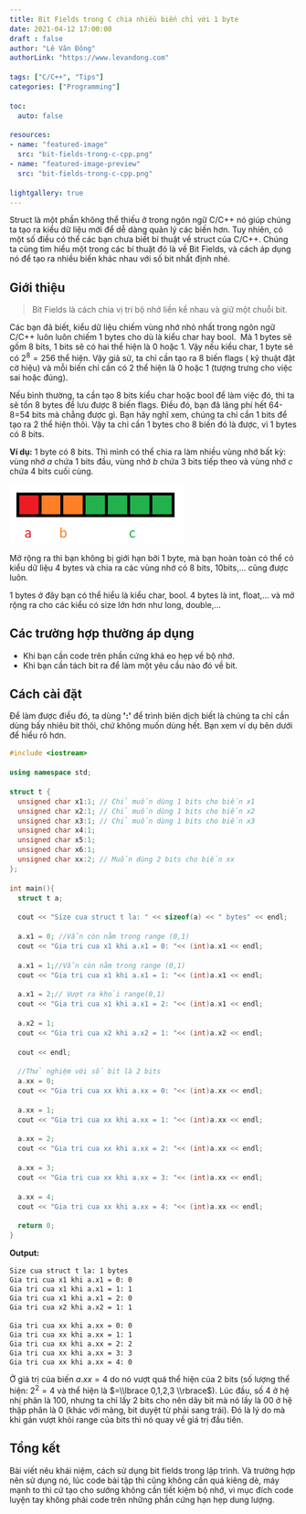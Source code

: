 ```yaml
---
title: Bit Fields trong C chia nhiều biến chỉ với 1 byte
date: 2021-04-12 17:00:00
draft : false
author: "Lê Văn Đông"
authorLink: "https://www.levandong.com"

tags: ["C/C++", "Tips"]
categories: ["Programming"]

toc:
  auto: false

resources:
- name: "featured-image"
  src: "bit-fields-trong-c-cpp.png"
- name: "featured-image-preview"
  src: "bit-fields-trong-c-cpp.png"

lightgallery: true
---
```

Struct là một phần không thể thiếu ở trong ngôn ngữ C/C++ nó giúp chúng ta tạo ra kiểu dữ liệu mới để dễ dàng quản lý các biến hơn. Tuy nhiên, có một số điều có thể các bạn chưa biết bí thuật về struct của C/C++. Chúng ta cùng tìm hiểu một trong các bí thuật đó là về Bit Fields, và cách áp dụng nó để tạo ra nhiều biến khác nhau với số bit nhất định nhé.

## Giới thiệu

> Bit Fields là cách chia vị trí bộ nhớ liền kề nhau và giữ một chuỗi bit.

Các bạn đã biết, kiểu dữ liệu chiếm vùng nhớ nhỏ nhất trong ngôn ngữ C/C++ luôn luôn chiếm 1 bytes cho dù là kiểu char hay bool.  Mà 1 bytes sẽ gồm 8 bits, 1 bits sẽ có hai thể hiện là 0 hoặc 1. Vậy nếu kiểu char, 1 byte sẽ có $2^8=256$ thể hiện. Vậy giả sử, ta chỉ cần tạo ra 8 biến flags ( kỹ thuật đặt cờ hiệu) và mỗi biến chỉ cần có 2 thể hiện là 0 hoặc 1 (tượng trưng cho việc sai hoặc đúng).

Nếu bình thường, ta cần tạo 8 bits kiểu char hoặc bool để làm việc đó, thì ta sẽ tốn 8 bytes để lưu được 8 biến flags. Điều đó, bạn đã lãng phí hết 64-8=54 bits mà chẳng được gì. Bạn hãy nghĩ xem, chúng ta chỉ cần 1 bits để tạo ra 2 thể hiện thôi. Vậy ta chỉ cần 1 bytes cho 8 biến đó là được, vì 1 bytes có 8 bits.

**Ví dụ:** 1 byte có 8 bits. Thì mình có thể chia ra làm nhiều vùng nhớ bất kỳ: vùng nhớ $a$ chứa 1 bits đầu, vùng nhớ $b$ chứa 3 bits tiếp theo và vùng nhớ $c$ chứa 4 bits cuối cùng.

![](./image.png)

Mở rộng ra thì bạn không bị giới hạn bởi 1 byte, mà bạn hoàn toàn có thể có kiểu dữ liệu 4 bytes và chia ra các vùng nhớ có 8 bits, 10bits,... cũng được luôn.

1 bytes ở đây bạn có thể hiểu là kiểu char, bool. 4 bytes là int, float,... và mở rộng ra cho các kiểu có size lớn hơn như long, double,...

## Các trường hợp thường áp dụng

- Khi bạn cần code trên phần cứng khá eo hẹp về bộ nhớ.
- Khi bạn cần tách bit ra để làm một yêu cầu nào đó về bit.

## Cách cài đặt

Để làm được điều đó, ta dùng **':'** để trình biên dịch biết là chúng ta chỉ cần dùng bấy nhiêu bit thôi, chứ không muốn dùng hết. Bạn xem ví dụ bên dưới để hiểu rõ hơn.

```cpp
#include <iostream>

using namespace std;

struct t {
  unsigned char x1:1; // Chỉ muốn dùng 1 bits cho biến x1
  unsigned char x2:1; // Chỉ muốn dùng 1 bits cho biến x2
  unsigned char x3:1; // Chỉ muốn dùng 1 bits cho biến x3
  unsigned char x4:1;
  unsigned char x5:1;
  unsigned char x6:1;
  unsigned char xx:2; // Muốn dùng 2 bits cho biến xx
};

int main(){
  struct t a;

  cout << "Size cua struct t la: " << sizeof(a) << " bytes" << endl;

  a.x1 = 0; //Vẫn còn nằm trong range (0,1)
  cout << "Gia tri cua x1 khi a.x1 = 0: "<< (int)a.x1 << endl;

  a.x1 = 1;//Vẫn còn nằm trong range (0,1)
  cout << "Gia tri cua x1 khi a.x1 = 1: "<< (int)a.x1 << endl;

  a.x1 = 2;// Vượt ra khỏi range(0,1)
  cout << "Gia tri cua x1 khi a.x1 = 2: "<< (int)a.x1 << endl;

  a.x2 = 1;
  cout << "Gia tri cua x2 khi a.x2 = 1: "<< (int)a.x2 << endl;

  cout << endl;

  //Thử nghiệm với số bit là 2 bits
  a.xx = 0;
  cout << "Gia tri cua xx khi a.xx = 0: "<< (int)a.xx << endl;

  a.xx = 1;
  cout << "Gia tri cua xx khi a.xx = 1: "<< (int)a.xx << endl;

  a.xx = 2;
  cout << "Gia tri cua xx khi a.xx = 2: "<< (int)a.xx << endl;

  a.xx = 3;
  cout << "Gia tri cua xx khi a.xx = 3: "<< (int)a.xx << endl;

  a.xx = 4;
  cout << "Gia tri cua xx khi a.xx = 4: "<< (int)a.xx << endl;

  return 0;
}

```

**Output:**

```
Size cua struct t la: 1 bytes
Gia tri cua x1 khi a.x1 = 0: 0
Gia tri cua x1 khi a.x1 = 1: 1
Gia tri cua x1 khi a.x1 = 2: 0
Gia tri cua x2 khi a.x2 = 1: 1

Gia tri cua xx khi a.xx = 0: 0
Gia tri cua xx khi a.xx = 1: 1
Gia tri cua xx khi a.xx = 2: 2
Gia tri cua xx khi a.xx = 3: 3
Gia tri cua xx khi a.xx = 4: 0
```

Ở giá trị của biến $a.xx=4$ do nó vượt quá thể hiện của 2 bits (số lượng thể hiện: $2^2=4$ và thể hiện là $=\\lbrace 0,1,2,3 \\rbrace$). Lúc đầu, số 4 ở hệ nhị phân là 100, nhưng ta chỉ lấy 2 bits cho nên dãy bit mà nó lấy là $00$ ở hệ thập phân là $0$ (khác với mảng, bit duyệt từ phải sang trái). Đó là lý do mà khi gán vượt khỏi range của bits thì nó quay về giá trị đầu tiên.

## Tổng kết

Bài viết nêu khái niệm, cách sử dụng bit fields trong lập trình. Và trường hợp nên sử dụng nó, lúc code bài tập thì cũng không cần quá kiêng dè, máy mạnh to thì cứ tạo cho sướng không cần tiết kiệm bộ nhớ, vì mục đích code luyện tay không phải code trên những phần cứng hạn hẹp dung lượng.
